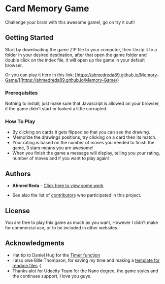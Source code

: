 # Card Memory Game

Challenge your brain with this awesome game!, go on try it out!!

## Getting Started

Start by downloading the game ZIP file to your computer, then Unzip it to a folder in your desired destination, after that open the game folder and double click on the index file, it will open up the game in your default browser.

Or you can play it here in this link: [https://ahmedreda89.github.io/Memory-Game/](https://ahmedreda89.github.io/Memory-Game/)

### Prerequisites

Nothing to install, just make sure that Javascript is allowed on your browser, if the game didn't start or looked a little corrupted.

### How To Play

* By clicking on cards it gets flipped so that you can see the drawing.
* Memorize the drawings positions, try clicking on a card then its match.
* Your rating is based on the number of moves you needed to finish the game, 3 stars means you are awesome!
* When you finish the game a message will display, telling you your rating, number of moves and if you want to play again!

## Authors

* **Ahmed Reda** - [Click here to view some work](https://github.com/AhmedReda89)

* See also the list of [contributors](https://github.com/AhmedReda89/Memory-Game/graphs/contributors) who participated in this project.

## License

You are free to play this game as much as you want, However I didn't make for commercial use, or to be included in other websites.

## Acknowledgments

* Hat tip to Daniel Hug for the [Timer function](https://jsfiddle.net/Daniel_Hug/pvk6p/)
* I also owe Bille Thompson, for saving my time and making a [template for readme files](https://gist.github.com/PurpleBooth/109311bb0361f32d87a2) :)
* Thanks alot for Udacity Team for the Nano degree, the game styles and the continues support, I love you guys.

